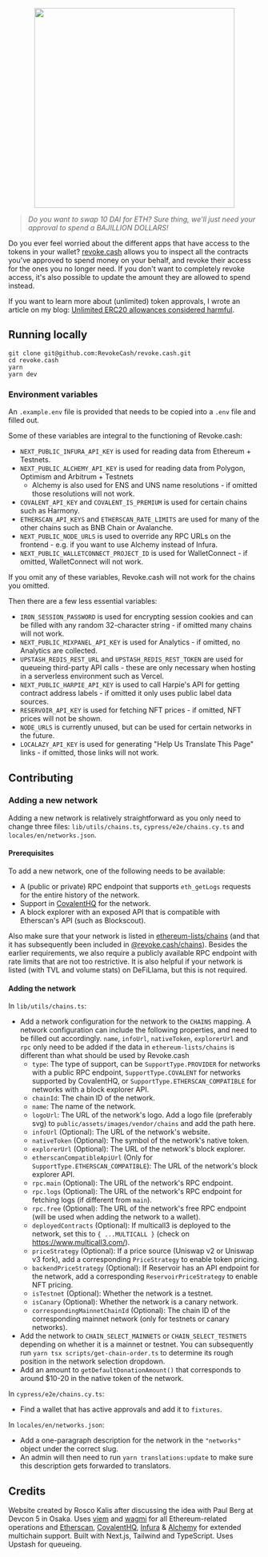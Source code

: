 <p align="center">
  <img width="400" src="public/assets/images/revoke-wordmark-black.svg">
</p>

> _Do you want to swap 10 DAI for ETH? Sure thing, we'll just need your approval to spend a BAJILLION DOLLARS!_

Do you ever feel worried about the different apps that have access to the tokens in your wallet? [revoke.cash](https://revoke.cash) allows you to inspect all the contracts you've approved to spend money on your behalf, and revoke their access for the ones you no longer need. If you don't want to completely revoke access, it's also possible to update the amount they are allowed to spend instead.

If you want to learn more about (unlimited) token approvals, I wrote an article on my blog: [Unlimited ERC20 allowances considered harmful](https://kalis.me/unlimited-erc20-allowances/).

## Running locally

```
git clone git@github.com:RevokeCash/revoke.cash.git
cd revoke.cash
yarn
yarn dev
```

### Environment variables

An `.example.env` file is provided that needs to be copied into a `.env` file and filled out.

Some of these variables are integral to the functioning of Revoke.cash:

- `NEXT_PUBLIC_INFURA_API_KEY` is used for reading data from Ethereum + Testnets.
- `NEXT_PUBLIC_ALCHEMY_API_KEY` is used for reading data from Polygon, Optimism and Arbitrum + Testnets
  - Alchemy is also used for ENS and UNS name resolutions - if omitted those resolutions will not work.
- `COVALENT_API_KEY` and `COVALENT_IS_PREMIUM` is used for certain chains such as Harmony.
- `ETHERSCAN_API_KEYS` and `ETHERSCAN_RATE_LIMITS` are used for many of the other chains such as BNB Chain or Avalanche.
- `NEXT_PUBLIC_NODE_URLS` is used to override any RPC URLs on the frontend - e.g. if you want to use Alchemy instead of Infura.
- `NEXT_PUBLIC_WALLETCONNECT_PROJECT_ID` is used for WalletConnect - if omitted, WalletConnect will not work.

If you omit any of these variables, Revoke.cash will not work for the chains you omitted.

Then there are a few less essential variables:

- `IRON_SESSION_PASSWORD` is used for encrypting session cookies and can be filled with any random 32-character string - if omitted many chains will not work.
- `NEXT_PUBLIC_MIXPANEL_API_KEY` is used for Analytics - if omitted, no Analytics are collected.
- `UPSTASH_REDIS_REST_URL` and `UPSTASH_REDIS_REST_TOKEN` are used for queueing third-party API calls - these are only necessary when hosting in a serverless environment such as Vercel.
- `NEXT_PUBLIC_HARPIE_API_KEY` is used to call Harpie's API for getting contract address labels - if omitted it only uses public label data sources.
- `RESERVOIR_API_KEY` is used for fetching NFT prices - if omitted, NFT prices will not be shown.
- `NODE_URLS` is currently unused, but can be used for certain networks in the future.
- `LOCALAZY_API_KEY` is used for generating "Help Us Translate This Page" links - if omitted, those links will not work.

## Contributing

### Adding a new network

Adding a new network is relatively straightforward as you only need to change three files: `lib/utils/chains.ts`, `cypress/e2e/chains.cy.ts` and `locales/en/networks.json`.

#### Prerequisites

To add a new network, one of the following needs to be available:

- A (public or private) RPC endpoint that supports `eth_getLogs` requests for the entire history of the network.
- Support in [CovalentHQ](https://www.covalenthq.com/) for the network.
- A block explorer with an exposed API that is compatible with Etherscan's API (such as Blockscout).

Also make sure that your network is listed in [ethereum-lists/chains](https://github.com/ethereum-lists/chains) (and that it has subsequently been included in [@revoke.cash/chains](https://github.com/RevokeCash/chains)). Besides the earlier requirements, we also require a publicly available RPC endpoint with rate limits that are not too restrictive. It is also helpful if your network is listed (with TVL and volume stats) on DeFiLlama, but this is not required.

#### Adding the network

In `lib/utils/chains.ts`:

- Add a network configuration for the network to the `CHAINS` mapping. A network configuration can include the following properties, and need to be filled out accordingly. `name`, `infoUrl`, `nativeToken`, `explorerUrl` and `rpc` only need to be added if the data in `ethereum-lists/chains` is different than what should be used by Revoke.cash
  - `type`: The type of support, can be `SupportType.PROVIDER` for networks with a public RPC endpoint, `SupportType.COVALENT` for networks supported by CovalentHQ, or `SupportType.ETHERSCAN_COMPATIBLE` for networks with a block explorer API.
  - `chainId`: The chain ID of the network.
  - `name`: The name of the network.
  - `logoUrl`: The URL of the network's logo. Add a logo file (preferably svg) to `public/assets/images/vendor/chains` and add the path here.
  - `infoUrl` (Optional): The URL of the network's website.
  - `nativeToken` (Optional): The symbol of the network's native token.
  - `explorerUrl` (Optional): The URL of the network's block explorer.
  - `etherscanCompatibleApiUrl` (Only for `SupportType.ETHERSCAN_COMPATIBLE`): The URL of the network's block explorer API.
  - `rpc.main` (Optional): The URL of the network's RPC endpoint.
  - `rpc.logs` (Optional): The URL of the network's RPC endpoint for fetching logs (if different from `main`).
  - `rpc.free` (Optional): The URL of the network's free RPC endpoint (will be used when adding the network to a wallet).
  - `deployedContracts` (Optional): If multicall3 is deployed to the network, set this to `{ ...MULTICALL }` (check on https://www.multicall3.com/).
  - `priceStrategy` (Optional): If a price source (Uniswap v2 or Uniswap v3 fork), add a corresponding `PriceStrategy` to enable token pricing.
  - `backendPriceStrategy` (Optional): If Reservoir has an API endpoint for the network, add a corresponding `ReservoirPriceStrategy` to enable NFT pricing.
  - `isTestnet` (Optional): Whether the network is a testnet.
  - `isCanary` (Optional): Whether the network is a canary network.
  - `correspondingMainnetChainId` (Optional): The chain ID of the corresponding mainnet network (only for testnets or canary networks).
- Add the network to `CHAIN_SELECT_MAINNETS` or `CHAIN_SELECT_TESTNETS` depending on whether it is a mainnet or testnet. You can subsequently run `yarn tsx scripts/get-chain-order.ts` to determine its rough position in the network selection dropdown.
- Add an amount to `getDefaultDonationAmount()` that corresponds to around $10-20 in the native token of the network.

In `cypress/e2e/chains.cy.ts`:

- Find a wallet that has active approvals and add it to `fixtures`.

In `locales/en/networks.json`:

- Add a one-paragraph description for the network in the `"networks"` object under the correct slug.
- An admin will then need to run `yarn translations:update` to make sure this description gets forwarded to translators.

## Credits

Website created by Rosco Kalis after discussing the idea with Paul Berg at Devcon 5 in Osaka. Uses [viem](https://github.com/wagmi-dev/viem) and [wagmi](https://github.com/wagmi-dev/wagmi) for all Ethereum-related operations and [Etherscan](https://etherscan.io), [CovalentHQ](https://www.covalenthq.com/), [Infura](https://infura.io/) & [Alchemy](https://www.alchemy.com/) for extended multichain support. Built with Next.js, Tailwind and TypeScript. Uses Upstash for queueing.
